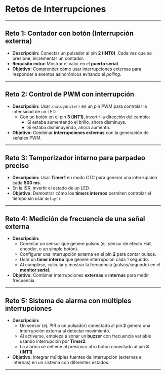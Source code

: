 # Retos de Interrupciones

---
## Reto 1: Contador con botón (Interrupción externa)
- **Descripción:** Conectar un pulsador al pin **2 (INT0)**. Cada vez que se presione, incrementar un contador.  
- **Requisito extra:** Mostrar el valor en el **puerto serial**.  
- **Objetivo:** Comprender cómo usar interrupciones externas para responder a eventos asincrónicos evitando el *polling*.  

---

## Reto 2: Control de PWM con interrupción
- **Descripción:** Usar `analogWrite()` en un pin PWM para controlar la intensidad de un LED.  
  - Con un botón en el pin **3 (INT1)**, invertir la dirección del cambio:  
    - Si estaba aumentando el brillo, ahora disminuye.  
    - Si estaba disminuyendo, ahora aumenta.  
- **Objetivo:** Combinar **interrupciones externas** con la generación de señales PWM.  

---

## Reto 3: Temporizador interno para parpadeo preciso
- **Descripción:** Usar **Timer1** en modo *CTC* para generar una interrupción cada **500 ms**.  
- En la ISR, invertir el estado de un LED.  
- **Objetivo:** Demostrar cómo los **timers internos** permiten controlar el tiempo sin usar `delay()`.  

---

## Reto 4: Medición de frecuencia de una señal externa
- **Descripción:**  
  - Conectar un sensor que genere pulsos (ej. sensor de efecto Hall, encoder, o un simple botón).  
  - Configurar una interrupción externa en el pin **2** para contar pulsos.  
  - Usar un **timer interno** que genere interrupción cada 1 segundo.  
  - Al cumplirse, calcular y mostrar la frecuencia (pulsos/segundo) en el **monitor serial**.  
- **Objetivo:** Combinar interrupciones **externas** e **internas** para medir frecuencia.  

---

## Reto 5: Sistema de alarma con múltiples interrupciones
- **Descripción:**  
  - Un sensor (ej. PIR o un pulsador) conectado al pin **2** genera una interrupción externa al detectar movimiento.  
  - Al activarse, empieza a sonar un **buzzer** con frecuencia variable usando interrupción por **Timer2**.  
  - La alarma se detiene al presionar otro botón conectado al pin **3 (INT1)**.  
- **Objetivo:** Integrar múltiples fuentes de interrupción (externas e internas) en un sistema con diferentes estados.  

---
